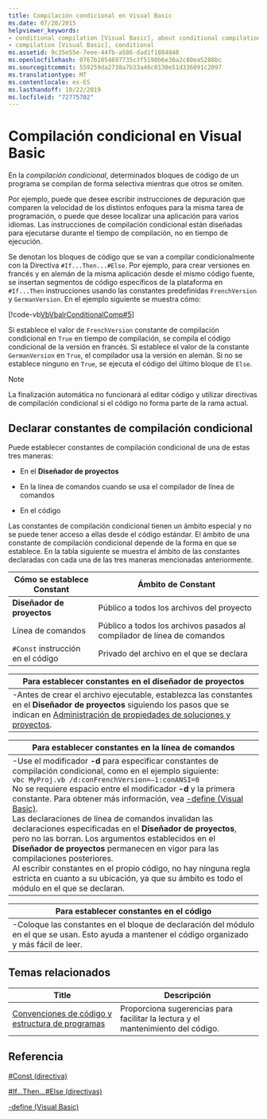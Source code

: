 ```yaml
---
title: Compilación condicional en Visual Basic
ms.date: 07/20/2015
helpviewer_keywords:
- conditional compilation [Visual Basic], about conditional compilation
- compilation [Visual Basic], conditional
ms.assetid: 9c35e55e-7eee-44fb-a586-dad1f1884848
ms.openlocfilehash: 0767b2054697735c3f5190b6e30a2c80ea5288bc
ms.sourcegitcommit: 559259da2738a7b33a46c0130e51d336091c2097
ms.translationtype: MT
ms.contentlocale: es-ES
ms.lasthandoff: 10/22/2019
ms.locfileid: "72775702"
---
```

# <a name="conditional-compilation-in-visual-basic"></a>Compilación condicional en Visual Basic
En la *compilación condicional*, determinados bloques de código de un programa se compilan de forma selectiva mientras que otros se omiten.  
  
 Por ejemplo, puede que desee escribir instrucciones de depuración que comparen la velocidad de los distintos enfoques para la misma tarea de programación, o puede que desee localizar una aplicación para varios idiomas. Las instrucciones de compilación condicional están diseñadas para ejecutarse durante el tiempo de compilación, no en tiempo de ejecución.  
  
 Se denotan los bloques de código que se van a compilar condicionalmente con la Directiva `#If...Then...#Else`. Por ejemplo, para crear versiones en francés y en alemán de la misma aplicación desde el mismo código fuente, se insertan segmentos de código específicos de la plataforma en `#If...Then` instrucciones usando las constantes predefinidas `FrenchVersion` y `GermanVersion`. En el ejemplo siguiente se muestra cómo:  
  
 [!code-vb[VbVbalrConditionalComp#5](~/samples/snippets/visualbasic/VS_Snippets_VBCSharp/VbVbalrConditionalComp/VB/Class1.vb#5)]  
  
 Si establece el valor de `FrenchVersion` constante de compilación condicional en `True` en tiempo de compilación, se compila el código condicional de la versión en francés. Si establece el valor de la constante `GermanVersion` en `True`, el compilador usa la versión en alemán. Si no se establece ninguno en `True`, se ejecuta el código del último bloque de `Else`.  
  
> [!NOTE]
> La finalización automática no funcionará al editar código y utilizar directivas de compilación condicional si el código no forma parte de la rama actual.  
  
## <a name="declaring-conditional-compilation-constants"></a>Declarar constantes de compilación condicional  
 Puede establecer constantes de compilación condicional de una de estas tres maneras:  
  
- En el **Diseñador de proyectos**  
  
- En la línea de comandos cuando se usa el compilador de línea de comandos  
  
- En el código  
  
 Las constantes de compilación condicional tienen un ámbito especial y no se puede tener acceso a ellas desde el código estándar. El ámbito de una constante de compilación condicional depende de la forma en que se establece. En la tabla siguiente se muestra el ámbito de las constantes declaradas con cada una de las tres maneras mencionadas anteriormente.  
  
|Cómo se establece Constant|Ámbito de Constant|  
|---|---|  
|**Diseñador de proyectos**|Público a todos los archivos del proyecto|  
|Línea de comandos|Público a todos los archivos pasados al compilador de línea de comandos|  
|`#Const` instrucción en el código|Privado del archivo en el que se declara|  
  
|Para establecer constantes en el diseñador de proyectos|  
|---|  
|-Antes de crear el archivo ejecutable, establezca las constantes en el **Diseñador de proyectos** siguiendo los pasos que se indican en [Administración de propiedades de soluciones y proyectos](/visualstudio/ide/managing-project-and-solution-properties).|  
  
|Para establecer constantes en la línea de comandos|  
|---|  
|-Use el modificador **-d** para especificar constantes de compilación condicional, como en el ejemplo siguiente:<br />     `vbc MyProj.vb /d:conFrenchVersion=–1:conANSI=0`<br />     No se requiere espacio entre el modificador **-d** y la primera constante. Para obtener más información, vea [-define (Visual Basic)](../../../visual-basic/reference/command-line-compiler/define.md).<br />     Las declaraciones de línea de comandos invalidan las declaraciones especificadas en el **Diseñador de proyectos**, pero no las borran. Los argumentos establecidos en el **Diseñador de proyectos** permanecen en vigor para las compilaciones posteriores.<br />     Al escribir constantes en el propio código, no hay ninguna regla estricta en cuanto a su ubicación, ya que su ámbito es todo el módulo en el que se declaran.|  
  
|Para establecer constantes en el código|  
|---|  
|-Coloque las constantes en el bloque de declaración del módulo en el que se usan. Esto ayuda a mantener el código organizado y más fácil de leer.|  
  
## <a name="related-topics"></a>Temas relacionados  
  
|Title|Descripción|  
|---|---|  
|[Convenciones de código y estructura de programas](../../../visual-basic/programming-guide/program-structure/program-structure-and-code-conventions.md)|Proporciona sugerencias para facilitar la lectura y el mantenimiento del código.|  
  
## <a name="reference"></a>Referencia  
 [#Const (directiva)](../../../visual-basic/language-reference/directives/const-directive.md)  
  
 [#If...Then...#Else (directivas)](../../../visual-basic/language-reference/directives/if-then-else-directives.md)  
  
 [-define (Visual Basic)](../../../visual-basic/reference/command-line-compiler/define.md)
